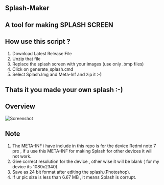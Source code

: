 ## Splash-Maker

## A tool for making SPLASH SCREEN

## How use this script ?

1) Download Latest Release File
2) Unzip that file
3) Replace the splash screen with your images (use only .bmp files)
4) Click on generate_splash.cmd
5) Select Splash.Img and Meta-Inf and zip it :-)

## Thats it you made your own splash :-)

## Overview

![Screenshot](https://github.com/karthik558/Splash-Maker/master/screenshot/screenshot.png)

## Note
1) The META-INF i have include in this repo is for the device Redmi note 7 pro , if u use this META-INF for making Splash for other devices it will not work.
2) Give correct resolution for the device , other wise it will be blank ( for my device its 1080x2340).
3) Save as 24 bit format after editing the splash.(Photoshop).
4) If ur pic size is less than 6.67 MB , it means Splash is corrupt.
